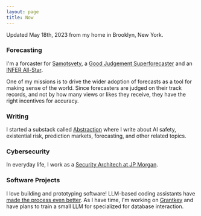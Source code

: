 ```yaml
---
layout: page
title: Now
---
```


Updated May 18th, 2023 from my home in Brooklyn, New York.

### Forecasting
I'm a forcaster for [Samotsvety](https://samotsvety.org/), a [Good Judgement Superforecaster](https://www.credential.net/a5fc2da6-e001-4478-8812-f03a6e370b10#gs.y1449y) and an [INFER All-Star](https://www.infer-pub.com/forecaster/JonathanMann).

One of my missions is to drive the wider adoption of forecasts as a tool for making sense of the world. Since forecasters are judged on their track records, and not by how many views or likes they receive, they have the right incentives for accuracy.

### Writing
I started a substack called [Abstraction](https://abstraction.substack.com/) where I write about AI safety, existential risk, prediction markets, forecasting, and other related topics.

### Cybersecurity
In everyday life, I work as a [Security Architech at JP Morgan](https://www.linkedin.com/in/mannjonathan/). 

### Software Projects
I love building and prototyping software! LLM-based coding assistants have [made the process even better](https://jonathanmann.github.io/2022/12/23/logo-detection-with-open-cv/). As I have time, I'm working on [Grantkey](https://grantkey.com/) and have plans to train a small LLM for specialized for database interaction.
